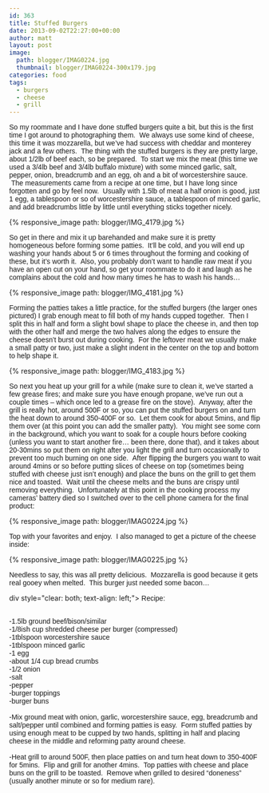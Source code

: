 ```yaml
---
id: 363
title: Stuffed Burgers
date: 2013-09-02T22:27:00+00:00
author: matt
layout: post
image: 
  path: blogger/IMAG0224.jpg
  thumbnail: blogger/IMAG0224-300x179.jpg
categories: food
tags:
  - burgers
  - cheese
  - grill
---
```

<span style="font-family: Arial, Helvetica, sans-serif;">So my roommate and I have done stuffed burgers quite a bit, but this is the first time I got around to photographing them. &nbsp;We always use some kind of cheese, this time it was mozzarella, but we&#8217;ve had success with cheddar and monterey jack and a few others. &nbsp;The thing with the stuffed burgers is they are pretty large, about 1/2lb of beef each, so be prepared. &nbsp;To start we mix the meat (this time we used a 3/4lb beef and 3/4lb buffalo mixture) with some minced garlic, salt, pepper, onion, breadcrumb and an egg, oh and a bit of worcestershire sauce. &nbsp;The measurements came from a recipe at one time, but I have long since forgotten and go by feel now. &nbsp;Usually with 1.5lb of meat a half onion is good, just 1 egg, a tablespoon or so of worcestershire sauce, a tablespoon of minced garlic, and add breadcrumbs little by little until everything sticks together nicely.


{% responsive_image path: blogger/IMG_4179.jpg %}


<span style="font-family: Arial, Helvetica, sans-serif;">So get in there and mix it up barehanded and make sure it is pretty homogeneous before forming some patties. &nbsp;It&#8217;ll be cold, and you will end up washing your hands about 5 or 6 times throughout the forming and cooking of these, but it&#8217;s worth it. &nbsp;Also, you probably don&#8217;t want to handle raw meat if you have an open cut on your hand, so get your roommate to do it and laugh as he complains about the cold and how many times he has to wash his hands&#8230;


{% responsive_image path: blogger/IMG_4181.jpg %}


<span style="font-family: Arial, Helvetica, sans-serif;">Forming the patties takes a little practice, for the stuffed burgers (the larger ones pictured) I grab enough meat to fill both of my hands cupped together. &nbsp;Then I split this in half and form a slight bowl shape to place the cheese in, and then top with the other half and merge the two halves along the edges to ensure the cheese doesn&#8217;t burst out during cooking. &nbsp;For the leftover meat we usually make a small patty or two, just make a slight indent in the center on the top and bottom to help shape it.


{% responsive_image path: blogger/IMG_4183.jpg %}



  <span style="font-family: Arial, Helvetica, sans-serif;">So next you heat up your grill for a while (make sure to clean it, we&#8217;ve started a few grease fires; and make sure you have enough propane, we&#8217;ve run out a couple times &#8211; which once led to a grease fire on the stove). &nbsp;Anyway, after the grill is really hot, around 500F or so, you can put the stuffed burgers on and turn the heat down to around 350-400F or so. &nbsp;Let them cook for about 5mins, and flip them over (at this point you can add the smaller patty). &nbsp;You might see some corn in the background, which you want to soak for a couple hours before cooking (unless you want to start another fire&#8230; been there, done that), and it takes about 20-30mins so put them on right after you light the grill and turn occasionally to prevent too much burning on one side. &nbsp;After flipping the burgers you want to wait around 4mins or so before putting slices of cheese on top (sometimes being stuffed with cheese just isn&#8217;t enough) and place the buns on the grill to get them nice and toasted. &nbsp;Wait until the cheese melts and the buns are crispy until removing everything. &nbsp;Unfortunately at this point in the cooking process my cameras&#8217; battery died so I switched over to the cell phone camera for the final product:



{% responsive_image path: blogger/IMAG0224.jpg %}



  <span style="font-family: Arial, Helvetica, sans-serif;">Top with your favorites and enjoy. &nbsp;I also managed to get a picture of the cheese inside:



{% responsive_image path: blogger/IMAG0225.jpg %}



  <span style="font-family: Arial, Helvetica, sans-serif;">Needless to say, this was all pretty delicious. &nbsp;Mozzarella is good because it gets real gooey when melted. &nbsp;This burger just needed some bacon&#8230;


div style="clear: both; text-align: left;">
  <span style="font-family: Arial, Helvetica, sans-serif;">Recipe:</span>
</div>

<div style="clear: both; text-align: left;">
  <span style="font-family: Arial, Helvetica, sans-serif;"><br /></span>
</div>

<div style="clear: both; text-align: left;">
  <span style="font-family: Arial, Helvetica, sans-serif;">-1.5lb ground beef/bison/similar</span>
</div>

<div style="clear: both; text-align: left;">
  <span style="font-family: Arial, Helvetica, sans-serif;">-1/8ish cup shredded cheese per burger (compressed)</span>
</div>

<div style="clear: both; text-align: left;">
  <span style="font-family: Arial, Helvetica, sans-serif;">-1tblspoon worcestershire sauce</span>
</div>

<div style="clear: both; text-align: left;">
  <span style="font-family: Arial, Helvetica, sans-serif;">-1tblspoon minced garlic</span>
</div>

<div style="clear: both; text-align: left;">
  <span style="font-family: Arial, Helvetica, sans-serif;">-1 egg</span>
</div>

<div style="clear: both; text-align: left;">
  <span style="font-family: Arial, Helvetica, sans-serif;">-about 1/4 cup bread crumbs</span>
</div>

<div style="clear: both; text-align: left;">
  <span style="font-family: Arial, Helvetica, sans-serif;">-1/2 onion</span>
</div>

<div style="clear: both; text-align: left;">
  <span style="font-family: Arial, Helvetica, sans-serif;">-salt</span>
</div>

<div style="clear: both; text-align: left;">
  <span style="font-family: Arial, Helvetica, sans-serif;">-pepper</span>
</div>

<div style="clear: both; text-align: left;">
  <span style="font-family: Arial, Helvetica, sans-serif;">-burger toppings</span>
</div>

<div style="clear: both; text-align: left;">
  <span style="font-family: Arial, Helvetica, sans-serif;">-burger buns</span>
</div>

<div style="clear: both; text-align: left;">
  <span style="font-family: Arial, Helvetica, sans-serif;"><br /></span>
</div>

<div style="clear: both; text-align: left;">
  <span style="font-family: Arial, Helvetica, sans-serif;">-Mix ground meat with onion, garlic, worcestershire sauce, egg, breadcrumb and salt/pepper until combined and forming patties is easy. &nbsp;Form stuffed patties by using enough meat to be cupped by two hands, splitting in half and placing cheese in the middle and reforming patty around cheese. &nbsp;</span>
</div>

<div style="clear: both; text-align: left;">
  <span style="font-family: Arial, Helvetica, sans-serif;"><br /></span>
</div>

<div style="clear: both; text-align: left;">
  <span style="font-family: Arial, Helvetica, sans-serif;">-Heat grill to around 500F, then place patties on and turn heat down to 350-400F for 5mins. &nbsp;Flip and grill for another 4mins. &nbsp;Top patties with cheese and place buns on the grill to be toasted. &nbsp;Remove when grilled to desired &#8220;doneness&#8221; (usually another minute or so for medium rare). &nbsp;</span>
</div>

